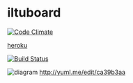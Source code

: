 # iltuboard
[![Code Climate](https://codeclimate.com/github/tuureilmarinen/iltuboard/badges/gpa.svg)](https://codeclimate.com/github/tuureilmarinen/iltuboard)


[heroku](https://iltuboard.herokuapp.com)


[![Build Status](https://travis-ci.org/tuureilmarinen/iltuboard.svg?branch=master)](https://travis-ci.org/tuureilmarinen/iltuboard)


![diagram](http://www.yuml.me/ca39b3aa)
http://yuml.me/edit/ca39b3aa